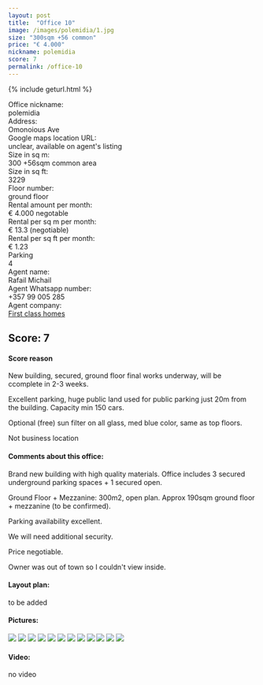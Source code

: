```yaml
---
layout: post
title:  "Office 10"
image: /images/polemidia/1.jpg
size: "300sqm +56 common"
price: "€ 4.000"
nickname: polemidia
score: 7
permalink: /office-10
---
```

{% include geturl.html %}
<div class="office-info-grid">
    <div>Office nickname:</div>
    <div>polemidia</div>
    <div>Address:</div>
    <div>Omonoious Ave</div>
    <div>Google maps location URL:</div>
    <div>unclear, available on agent's listing</div>
    <div>Size in sq m:</div>
    <div>300 +56sqm common area</div>
    <div>Size in sq ft:</div>
    <div>3229</div>
    <div>Floor number:</div>
    <div>ground floor</div>
    <div>Rental amount per month:</div>
    <div>€ 4.000 negotable</div>
    <div>Rental per sq m per month:</div>
    <div>€ 13.3 (negotiable)</div>
    <div>Rental per sq ft per month:</div>
    <div>€ 1.23</div>
    <div>Parking</div>
    <div>4</div>
    <div>Agent name:</div>
    <div>Rafail Michail</div>
    <div>Agent Whatsapp number:</div>
    <div>+357 99 005 285</div>
    <div>Agent company:</div>
    <div><a href="https://www.1stclass-homes.com/en/property/commercial-office-in-polemidia-kato-limassol-for-rent/24037" target="_blank" rel="noopener noreferrer">First class homes</a></div>
</div>

## Score: 7

#### Score reason

New building, secured, ground floor final works underway, will be ccomplete in 2-3 weeks.

Excellent parking, huge public land used for public parking just 20m from the building. Capacity min 150 cars.

Optional (free) sun filter on all glass, med blue color, same as top floors.

Not business location

#### Comments about this office:

Brand new building with high quality materials. Office includes 3 secured underground parking spaces + 1 secured open.

Ground Floor + Mezzanine:  300m2, open plan. Approx 190sqm ground floor + mezzanine (to be confirmed).

Parking availability excellent. 

We will need additional security.

Price negotiable.

Owner was out of town so I couldn't view inside. 


#### Layout plan:

to be added

#### Pictures:

<img src="{{ '/images/polemidia/1.jpg' | prepend: SourceUrl }}">

<img src="{{ '/images/polemidia/2.jpg' | prepend: SourceUrl }}">

<img src="{{ '/images/polemidia/3.jpg' | prepend: SourceUrl }}">

<img src="{{ '/images/polemidia/4.jpg' | prepend: SourceUrl }}">

<img src="{{ '/images/polemidia/5.jpg' | prepend: SourceUrl }}">

<img src="{{ '/images/polemidia/6.jpg' | prepend: SourceUrl }}">

<img src="{{ '/images/polemidia/7.jpg' | prepend: SourceUrl }}">

<img src="{{ '/images/polemidia/8.jpg' | prepend: SourceUrl }}">

<img src="{{ '/images/polemidia/9.jpg' | prepend: SourceUrl }}">

<img src="{{ '/images/polemidia/10.jpg' | prepend: SourceUrl }}">

<img src="{{ '/images/polemidia/11.jpg' | prepend: SourceUrl }}">

<img src="{{ '/images/polemidia/12.jpg' | prepend: SourceUrl }}">

#### Video:

no video